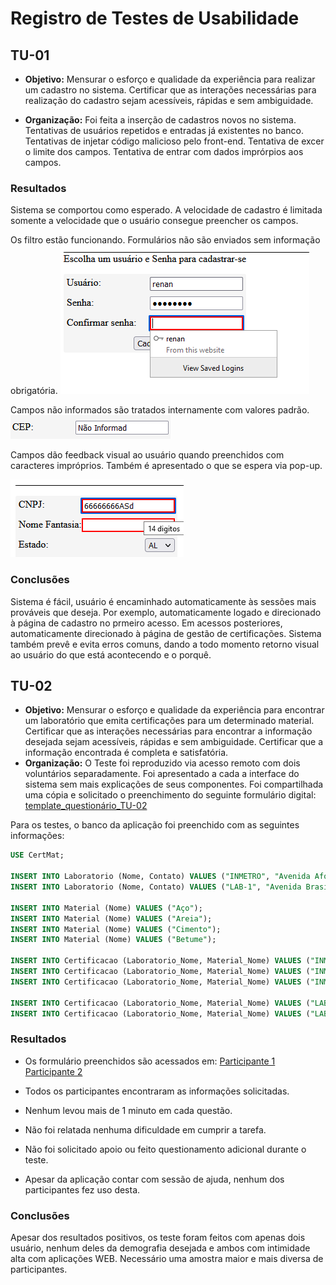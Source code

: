 # Registro de Testes de Usabilidade

## TU-01

* **Objetivo:** Mensurar o esforço e qualidade da experiência para realizar um cadastro no sistema. Certificar que as interações necessárias para realização do cadastro sejam acessíveis, rápidas e sem ambiguidade.

* **Organização:** Foi feita a inserção de cadastros novos no sistema. Tentativas de usuários repetidos e entradas já existentes no banco. Tentativas de injetar código malicioso pelo front-end. Tentativa de excer o limite dos campos. Tentativa de entrar com dados imprórpios aos campos.

### Resultados

Sistema se comportou como esperado. A velocidade de cadastro é limitada somente a velocidade que o usuário consegue preencher os campos.

Os filtro estão funcionando. Formulários não são enviados sem informação obrigatória. 
![campo alarmando](img/teste_tu01-01.PNG)

Campos não informados são tratados internamente com valores padrão.
![valor padrão](img/teste_tu01-02.PNG)

Campos dão feedback visual ao usuário quando preenchidos com caracteres impróprios. Também é apresentado o que se espera via pop-up.

![valor padrão](img/teste_tu01-03.PNG)

### Conclusões
Sistema é fácil, usuário é encaminhado automaticamente às sessões mais prováveis que deseja. Por exemplo, automaticamente logado e direcionado à página de cadastro no prmeiro acesso. Em acessos posteriores, automaticamente direcionado à página de gestão de certificações. Sistema também prevê e evita erros comuns, dando a todo momento retorno visual ao usuário do que está acontecendo e o porquê. 

## TU-02

* **Objetivo:** Mensurar o esforço e qualidade da experiência para encontrar um laboratório que emita certificações para um determinado material. Certificar que as interações necessárias para encontrar a informação desejada sejam acessíveis, rápidas e sem ambiguidade. Certificar que a informação encontrada é completa e satisfatória.
* **Organização:** O Teste foi reproduzido via acesso remoto com dois voluntários separadamente. Foi apresentado a cada a interface do sistema sem mais explicações de seus componentes. Foi compartilhada uma cópia e solicitado o preenchimento do seguinte formulário digital: [template_questionário_TU-02](forms/template_questionário_TU-02.pdf)  

Para os testes, o banco da aplicação foi preenchido com as seguintes informações:

```sql
USE CertMat;

INSERT INTO Laboratorio (Nome, Contato) VALUES ("INMETRO", "Avenida Afonso Pena, Nº 666, Belo Horizonte, MG, CEP: 34800-000");
INSERT INTO Laboratorio (Nome, Contato) VALUES ("LAB-1", "Avenida Brasil, Nº 420, Outro Amarelo, TU, CEP: 10000-000");

INSERT INTO Material (Nome) VALUES ("Aço");
INSERT INTO Material (Nome) VALUES ("Areia");
INSERT INTO Material (Nome) VALUES ("Cimento");
INSERT INTO Material (Nome) VALUES ("Betume");

INSERT INTO Certificacao (Laboratorio_Nome, Material_Nome) VALUES ("INMETRO", "Aço");
INSERT INTO Certificacao (Laboratorio_Nome, Material_Nome) VALUES ("INMETRO", "Areia");
INSERT INTO Certificacao (Laboratorio_Nome, Material_Nome) VALUES ("INMETRO", "Cimento");

INSERT INTO Certificacao (Laboratorio_Nome, Material_Nome) VALUES ("LAB-1", "Aço");
INSERT INTO Certificacao (Laboratorio_Nome, Material_Nome) VALUES ("LAB-1", "Betume");
```

### Resultados

* Os formulário preenchidos são acessados em:
 [Participante 1](forms/Rodolfo_questionário_TU-02.pdf)
 [Participante 2](forms/Guilherme_questionário_TU-02.pdf)

* Todos os participantes encontraram as informações solicitadas.
* Nenhum levou mais de 1 minuto em cada questão.
* Não foi relatada nenhuma dificuldade em cumprir a tarefa.
* Não foi solicitado apoio ou feito questionamento adicional durante o teste.
* Apesar da aplicação contar com sessão de ajuda, nenhum dos participantes fez uso desta.

### Conclusões

Apesar dos resultados positivos, os teste foram feitos com apenas dois usuário, nenhum deles da demografia desejada e ambos com intimidade alta com aplicações WEB.
Necessário uma amostra maior e mais diversa de participantes.

